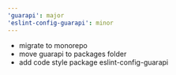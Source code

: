 ```yaml
---
'guarapi': major
'eslint-config-guarapi': minor
---
```


- migrate to monorepo
- move guarapi to packages folder
- add code style package eslint-config-guarapi
